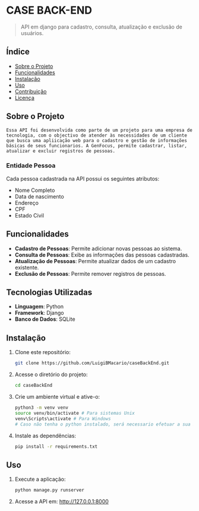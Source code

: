 # CASE BACK-END

> API em django para cadastro, consulta, atualização e exclusão de usuários.

## Índice
- [Sobre o Projeto](#sobre-o-projeto)
- [Funcionalidades](#funcionalidades)
- [Instalação](#instalação)
- [Uso](#uso)
- [Contribuição](#contribuição)
- [Licença](#licença)

## Sobre o Projeto
    Essa API foi desenvolvida como parte de um projeto para uma empresa de tecnologia, com o objectivo de atender às necessidades de um cliente que busca uma apliicação web para o cadastro e gestão de informações básicas de seus funcionarios. A GenFocus, permite cadastrar, listar, atualizar e excluir registros de pessoas.
### Entidade Pessoa
Cada pessoa cadastrada na API possui os seguintes atributos:
- Nome Completo
- Data de nascimento
- Endereço
- CPF
- Estado Civil

## Funcionalidades

- **Cadastro de Pessoas**: Permite adicionar novas pessoas ao sistema.
- **Consulta de Pessoas**: Exibe as informações das pessoas cadastradas.
- **Atualização de Pessoas**: Permite atualizar dados de um cadastro existente.
- **Exclusão de Pessoas**: Permite remover registros de pessoas.

## Tecnologias Utilizadas

- **Linguagem**: Python
- **Framework**: Django
- **Banco de Dados**: SQLite

## Instalação

1. Clone este repositório:
   ```bash
   git clone https://github.com/LuigiBMacario/caseBackEnd.git
2. Acesse o diretório do projeto:
   ```bash
   cd caseBackEnd
3. Crie um ambiente virtual e ative-o:
    ```bash
    python3 -m venv venv
    source venv/bin/activate # Para sistemas Unix
    venv\Scripts\activate # Para Windows
    # Caso não tenha o python instalado, será necessario efetuar a sua instalação. Você instalar o python pela Microsoft Store ou pelo site oficial: https://www.python.org/downloads/
4. Instale as dependências:
   ```bash 
   pip install -r requirements.txt

## Uso

1. Execute a aplicação:
   ```bash
   python manage.py runserver
   
2. Acesse a API em:
   http://127.0.0.1:8000